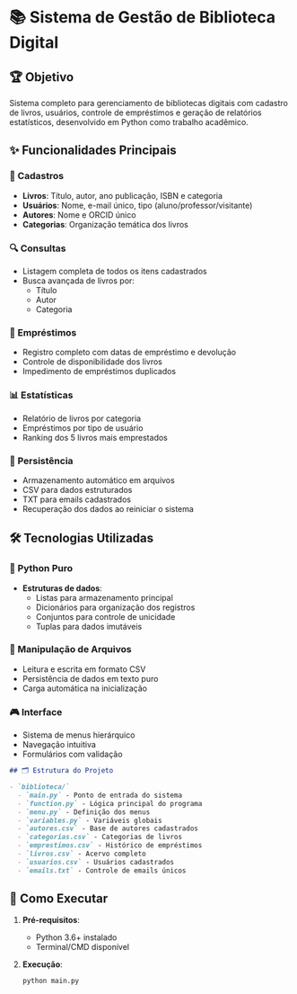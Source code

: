 # 📚 Sistema de Gestão de Biblioteca Digital

## 🏆 Objetivo
Sistema completo para gerenciamento de bibliotecas digitais com cadastro de livros, usuários, controle de empréstimos e geração de relatórios estatísticos, desenvolvido em Python como trabalho acadêmico.

## ✨ Funcionalidades Principais

### 📖 Cadastros
- **Livros**: Título, autor, ano publicação, ISBN e categoria
- **Usuários**: Nome, e-mail único, tipo (aluno/professor/visitante)
- **Autores**: Nome e ORCID único
- **Categorias**: Organização temática dos livros

### 🔍 Consultas
- Listagem completa de todos os itens cadastrados
- Busca avançada de livros por:
  - Título
  - Autor
  - Categoria

### 🔄 Empréstimos
- Registro completo com datas de empréstimo e devolução
- Controle de disponibilidade dos livros
- Impedimento de empréstimos duplicados

### 📊 Estatísticas
- Relatório de livros por categoria
- Empréstimos por tipo de usuário
- Ranking dos 5 livros mais emprestados

### 💾 Persistência
- Armazenamento automático em arquivos
- CSV para dados estruturados
- TXT para emails cadastrados
- Recuperação dos dados ao reiniciar o sistema

## 🛠️ Tecnologias Utilizadas

### 🐍 Python Puro
- **Estruturas de dados**:
  - Listas para armazenamento principal
  - Dicionários para organização dos registros
  - Conjuntos para controle de unicidade
  - Tuplas para dados imutáveis

### 📁 Manipulação de Arquivos
- Leitura e escrita em formato CSV
- Persistência de dados em texto puro
- Carga automática na inicialização

### 🎮 Interface
- Sistema de menus hierárquico
- Navegação intuitiva
- Formulários com validação

```markdown
## 🗂️ Estrutura do Projeto

- `biblioteca/`
  - `main.py` - Ponto de entrada do sistema
  - `function.py` - Lógica principal do programa
  - `menu.py` - Definição dos menus
  - `variables.py` - Variáveis globais
  - `autores.csv` - Base de autores cadastrados
  - `categorias.csv` - Categorias de livros
  - `emprestimos.csv` - Histórico de empréstimos
  - `livros.csv` - Acervo completo
  - `usuarios.csv` - Usuários cadastrados
  - `emails.txt` - Controle de emails únicos
```

## 🚀 Como Executar

1. **Pré-requisitos**:
   - Python 3.6+ instalado
   - Terminal/CMD disponível

2. **Execução**:
   ```bash
   python main.py